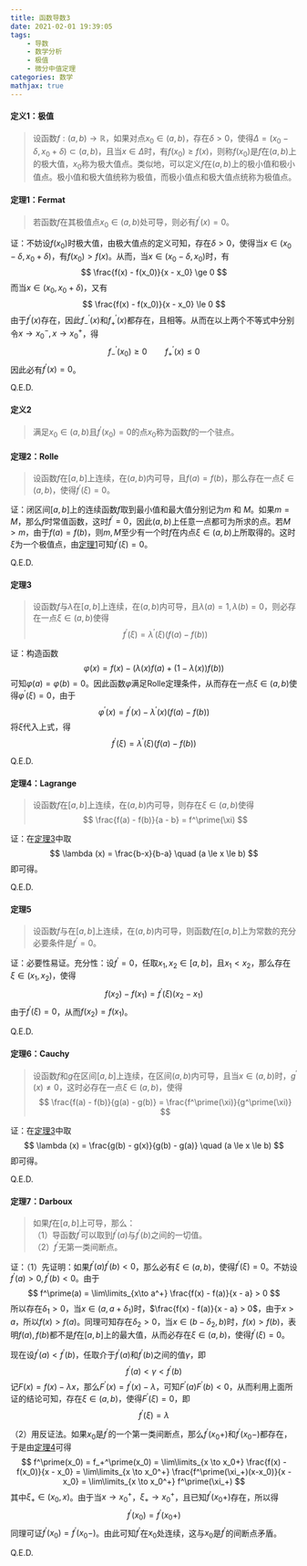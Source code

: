```yaml
---
title: 函数导数3
date: 2021-02-01 19:39:05
tags:
    - 导数
    - 数学分析
    - 极值
    - 微分中值定理
categories: 数学
mathjax: true
---
```


#### 定义1：极值
> 设函数$f: (a,b) \to \mathbb{R}$，如果对点$x_0 \in (a, b)$，存在$\delta > 0$，使得$\Delta = (x_0 - \delta, x_0 + \delta) \subset (a,b)$，且当$x \in \Delta$时，有$f(x_0) \ge f(x)$，则称$f(x_0)$是$f$在$(a,b)$上的极大值，$x_0$称为极大值点。类似地，可以定义$f$在$(a,b)$上的极小值和极小值点。极小值和极大值统称为极值，而极小值点和极大值点统称为极值点。

<!--more-->


#### 定理1：Fermat
> 若函数$f$在其极值点$x_0 \in (a,b)$处可导，则必有$f^\prime(x) = 0$。

证：不妨设$f(x_0)$时极大值，由极大值点的定义可知，存在$\delta > 0$，使得当$x \in (x_0 - \delta, x_0 + \delta)$，有$f(x_0) > f(x)$。从而，当$x \in (x_0 - \delta, x_0)$时，有
$$
    \frac{f(x) - f(x_0)}{x - x_0} \ge 0
$$
而当$x \in (x_0, x_0+\delta)$，又有
$$
    \frac{f(x) - f(x_0)}{x - x_0} \le 0
$$
由于$f^\prime(x)$存在，因此$f_-^{\prime}(x)$和$f_+^{\prime}(x)$都存在，且相等。从而在以上两个不等式中分别令$x \to x_0^-, x \to x_0^+$，得
$$
    f_-^{\prime}(x_0) \ge 0 \qquad f_+^{\prime}(x) \le 0
$$
因此必有$f^\prime(x) = 0$。

Q.E.D.

#### 定义2
> 满足$x_0 \in (a,b)$且$f^\prime(x_0) = 0$的点$x_0$称为函数$f$的一个驻点。

#### 定理2：Rolle
> 设函数$f$在$[a,b]$上连续，在$(a,b)$内可导，且$f(a) = f(b)$，那么存在一点$\xi \in (a,b)$，使得$f^\prime(\xi) = 0$。

证：闭区间$[a,b]$上的连续函数$f$取到最小值和最大值分别记为$m$ 和 $M$。如果$m = M$，那么$f$时常值函数，这时$f^\prime = 0$，因此$(a,b)$上任意一点都可为所求的点。若$M > m$，由于$f(a) = f(b)$，则$m, M$至少有一个时$f$在内点$\xi \in (a,b)$上所取得的。这时$\xi$为一个极值点，由[定理1]()可知$f^\prime(\xi) = 0$。

Q.E.D.


#### 定理3
> 设函数$f$与$\lambda$在$[a,b]$上连续，在$(a,b)$内可导，且$\lambda(a) = 1,\lambda(b) = 0$，则必存在一点$\xi \in (a,b)$使得
$$
    f^\prime(\xi) = \lambda^\prime(\xi)(f(a) - f(b))
$$

证：构造函数
$$
    \varphi(x) = f(x) - (\lambda(x)f(a) + (1 - \lambda(x))f(b))
$$
可知$\varphi(a) = \varphi(b) = 0$。因此函数$\varphi$满足Rolle定理条件，从而存在一点$\xi \in (a,b)$使得$\varphi^{\prime}(\xi) = 0$，由于
$$
    \varphi^\prime(x) = f^\prime(x) - \lambda^\prime(x)(f(a) - f(b))
$$
将$\xi$代入上式，得
$$
    f^\prime(\xi) = \lambda^\prime(\xi)(f(a) - f(b))
$$

Q.E.D.

#### 定理4：Lagrange
> 设函数$f$在$[a,b]$上连续，在$(a,b)$内可导，则存在$\xi \in (a,b)$使得
$$
    \frac{f(a) - f(b)}{a - b} = f^\prime(\xi)
$$

证：在[定理3]()中取
$$
    \lambda (x) = \frac{b-x}{b-a} \quad (a \le x \le b)
$$
即可得。
 
Q.E.D.

#### 定理5
> 设函数$f$与在$[a,b]$上连续，在$(a,b)$内可导，则函数$f$在$[a,b]$上为常数的充分必要条件是$f^\prime = 0$。

证：必要性易证。充分性：设$f^\prime = 0$，任取$x_1,x_2 \in [a,b]$，且$x_1 < x_2$，那么存在$\xi \in (x_1,x_2)$，使得
$$
    f(x_2) - f(x_1) = f^\prime(\xi) (x_2 - x_1)
$$
由于$f^\prime(\xi) = 0$，从而$f(x_2) = f(x_1)$。

Q.E.D.

#### 定理6：Cauchy
> 设函数$f$和$g$在区间$[a,b]$上连续，在区间$(a,b)$内可导，且当$x \in (a,b)$时，$g^\prime(x) \ne 0$，这时必存在一点$\xi \in (a,b)$，使得
$$
    \frac{f(a) - f(b)}{g(a) - g(b)} = \frac{f^\prime(\xi)}{g^\prime(\xi)}
$$

证：在[定理3]()中取
$$
    \lambda (x) = \frac{g(b) - g(x)}{g(b) - g(a)} \quad (a \le x \le b)
$$
即可得。

Q.E.D.


#### 定理7：Darboux
> 如果$f$在$[a,b]$上可导，那么： <br/>
（1）导函数$f^\prime$可以取到$f^\prime(a)$与$f^\prime(b)$之间的一切值。<br/>
（2）$f^\prime$无第一类间断点。

证：（1）先证明：如果$f^\prime(a)f^\prime(b) < 0$，那么必有$\xi \in (a,b)$，使得$f^\prime(\xi) = 0$。不妨设$f^\prime(a) > 0, f^\prime(b) < 0$。由于
$$
    f^\prime(a) = \lim\limits_{x\to a^+} \frac{f(x) - f(a)}{x - a} > 0
$$
所以存在$\delta_1 > 0$，当$x \in (a, a+\delta_1)$时，$\frac{f(x) - f(a)}{x - a} > 0$，由于$x > a$，所以$f(x) > f(a)$。同理可知存在$\delta_2 > 0$，当$x \in (b - \delta_2, b)$时，$f(x) > f(b)$，表明$f(a),f(b)$都不是$f$在$[a,b]$上的最大值，从而必存在$\xi \in (a,b)$，使得$f^\prime(\xi) = 0$。

现在设$f^\prime(a) < f^\prime(b)$，任取介于$f^\prime(a)$和$f^\prime(b)$之间的值$\gamma$，即
$$
    f^\prime(a) < \gamma < f^\prime(b)
$$
记$F(x) = f(x) - \lambda x$，那么$F^\prime(x) = f^\prime(x) - \lambda$，可知$F^\prime(a)F^\prime(b) < 0$，从而利用上面所证的结论可知，存在$\xi \in (a,b)$，使得$F^\prime(\xi) = 0$，即
$$
    f^\prime(\xi) = \lambda
$$

（2）用反证法。如果$x_0$是$f^\prime$的一个第一类间断点，那么$f^\prime(x_0+)$和$f^\prime(x_0-)$都存在，于是由[定理4]()可得
$$
    f^\prime(x_0) = f_+^\prime(x_0) = \lim\limits_{x \to x_0+} \frac{f(x) - f(x_0)}{x - x_0} = \lim\limits_{x \to x_0^+} \frac{f^\prime(\xi_+)(x-x_0)}{x - x_0}  = \lim\limits_{x \to x_0^+} f^\prime(\xi_+)
$$
其中$\xi_+ \in (x_0, x)$。由于当$x \to x_0^+$，$\xi_+ \to x_0^+$，且已知$f^\prime(x_0+)$存在，所以得
$$
    f^\prime(x_0) = f^\prime(x_0+)
$$
同理可证$f^\prime(x_0) = f^\prime(x_0-)$。由此可知$f^\prime$在$x_0$处连续，这与$x_0$是$f^\prime$的间断点矛盾。

Q.E.D.
